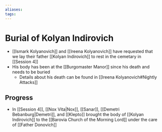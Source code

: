 ```yaml
---
aliases: 
tags: 
---
```


# Burial of Kolyan Indirovich

- [[Ismark Kolyanovich]] and [[Ireena Kolyanovich]] have requested that we lay their father [[Kolyan Indirovich]] to rest in the cemetary in [[Session 4]]
- His body has been at the [[Burgomaster Manor]] since his death and needs to be buried
	- Details about his death can be found in [[Ireena Kolyanovich#Nightly Attacks]]

## Progress

- In [[Session 4]], [[Nox Vita|Nox]], [[Sanar]], [[Demetri Bebanburg|Demetri]], and [[Klepto]] brought the body of [[Kolyan Indirovich]] to the [[Barovia Church of the Morning Lord]] under the care of [[Father Donovich]]